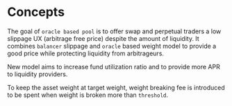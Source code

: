 <!--
order: 1
-->

# Concepts

The goal of `oracle based pool` is to offer swap and perpetual traders a low slippage UX (arbitrage free price) despite the amount of liquidity. It combines `balancer` slippage and `oracle` based weight model to provide a good price while protecting liquidity from arbitrageurs.

New model aims to increase fund utilization ratio and to provide more APR to liquidity providers.

To keep the asset weight at target weight, weight breaking fee is introduced to be spent when weight is broken more than `threshold`.
